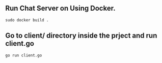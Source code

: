## Run Chat Server on Using Docker.
`sudo docker build . `

## Go to client/ directory inside the prject and run client.go
`go run client.go`
